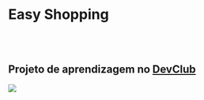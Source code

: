 <h1>Easy Shopping</h1>
<br>
<br>
<h2>Projeto de aprendizagem no <a href="http://rodolfomori.com.br/devclub>DevClub">DevClub</a></h2>

<img src="https://github.com/Everton1766/Easy-Shopping/blob/master/Esbo%C3%A7o%20via%20mobile%20-%20Copia.png?raw=true" />
